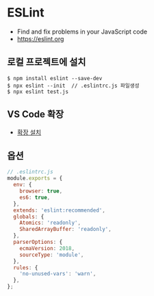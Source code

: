 # ESLint

- Find and fix problems in your JavaScript code
- https://eslint.org

## 로컬 프로젝트에 설치

```
$ npm install eslint --save-dev
$ npx eslint --init  // .eslintrc.js 파일생성
$ npx eslint test.js
```

## VS Code 확장

- [확장 설치](https://marketplace.visualstudio.com/items?itemName=dbaeumer.vscode-eslint)

## 옵션

```js
// .eslintrc.js
module.exports = {
  env: {
    browser: true,
    es6: true,
  },
  extends: 'eslint:recommended',
  globals: {
    Atomics: 'readonly',
    SharedArrayBuffer: 'readonly',
  },
  parserOptions: {
    ecmaVersion: 2018,
    sourceType: 'module',
  },
  rules: {
    'no-unused-vars': 'warn',
  },
};
```
